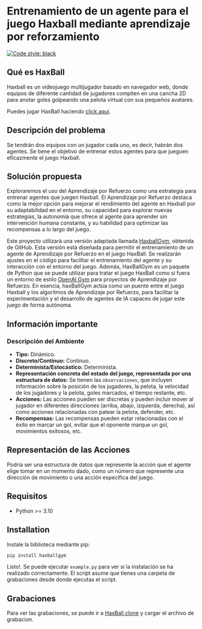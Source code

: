 # Entrenamiento de un agente para el juego Haxball mediante aprendizaje por reforzamiento

[![Code style: black](https://img.shields.io/badge/code%20style-black-000000.svg)](https://github.com/psf/black)

## Qué es HaxBall

Haxball es un videojuego multijugador basado en navegador web, donde equipos de diferente cantidad de jugadores compiten en una cancha 2D para anotar goles golpeando una pelota virtual con sus pequeños avatares.

Puedes jugar HaxBall haciendo [click aquí](https://www.haxball.com).

## Descripción del problema

Se tendrán dos equipos con un jugador cada uno, es decir, habrán dos agentes. Se tiene el objetivo de entrenar estos agentes para que jueguen eficazmente el juego Haxball.

## Solución propuesta

Exploraremos el uso del Aprendizaje por Refuerzo como una estrategia para entrenar agentes que juegen Haxball. El Aprendizaje por Refuerzo destaca como la mejor opción para mejorar el rendimiento del agente en Haxball por su adaptabilidad en el entorno, su capacidad para explorar nuevas estrategias, la autonomía que ofrece al agente para aprender sin intervención humana constante, y su habilidad para optimizar las recompensas a lo largo del juego.

Este proyecto utilizará una versión adaptada llamada [HaxballGym](https://github.com/HaxballGym/HaxballGym), obtenida de GitHub. Esta versión está diseñada para permitir el entrenamiento de un agente de Aprendizaje por Refuerzo en el juego HaxBall. Se realizarán ajustes en el código para facilitar el entrenamiento del agente y su interacción con el entorno del juego. Además, HaxBallGym es un paquete de Python que se puede utilizar para tratar el juego HaxBall como si fuera un entorno de estilo [OpenAI Gym](https://gym.openai.com) para proyectos de Aprendizaje por Refuerzo. En esencia, haxBallGym actúa como un puente entre el juego Haxball y los algoritmos de Aprendizaje por Refuerzo, para facilitar la experimentación y el desarrollo de agentes de IA capaces de jugar este juego de forma autónoma.

## Información importante
### Descripción del Ambiente

- **Tipo:** Dinámico.
- **Discreto/Continuo:** Continuo.
- **Determinista/Estocástico:** Determinista.
- **Representación concreta del estado del juego, representada por una estructura de datos:** Se tienen las `observaciones`, que incluyen información sobre la posición de los jugadores, la pelota, la velocidad de los jugadores y la pelota, goles marcados, el tiempo restante, etc.
- **Acciones:** Las acciones pueden ser discretas y pueden incluir mover al jugador en diferentes direcciones (arriba, abajo, izquierda, derecha), así como acciones relacionadas con patear la pelota, defender, etc.
- **Recompensas:** Las recompensas pueden estar relacionadas con el éxito en marcar un gol, evitar que el oponente marque un gol, movimientos exitosos, etc.

## Representación de las Acciones

Podría ser una estructura de datos que represente la acción que el agente elige tomar en un momento dado, como un número que represente una dirección de movimiento o una acción específica del juego.

## Requisitos

- Python >= 3.10

## Installation

Instale la biblioteca mediante pip:

```bash
pip install haxballgym
```

Listo!. Se puede ejecutar `example.py` para ver si la instalación se ha realizado correctamente. El script asume que tienes una carpeta de grabaciones desde donde ejecutas el script.

## Grabaciones

Para ver las grabaciones, se puede ir a [HaxBall clone](https://wazarr94.github.io/) y cargar el archivo de grabacion.